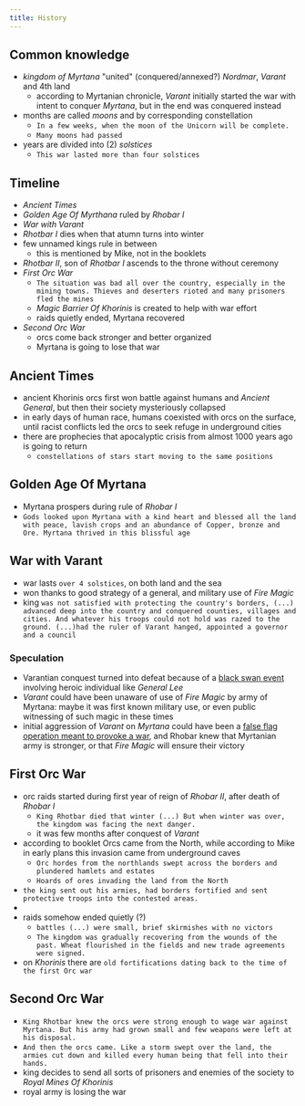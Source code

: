 ```yaml
---
title: History
---
```


## Common knowledge
- _kingdom of Myrtana_ "united" (conquered/annexed?) _Nordmar_, _Varant_ and 4th land
  - according to Myrtanian chronicle, _Varant_ initially started the war with intent to conquer _Myrtana_, but in the end was conquered instead
- months are called _moons_ and by corresponding constellation
  - `In a few weeks, when the moon of the Unicorn will be complete.`
  - `Many moons had passed`
- years are divided into (2) _solstices_
  - `This war lasted more than four solstices`
 
## Timeline
- _Ancient Times_
- _Golden Age Of Myrthana_ ruled by _Rhobar I_
- _War with Varant_
- _Rhotbar I_ dies when that atumn turns into winter
- few unnamed kings rule in between
  - this is mentioned by Mike, not in the booklets
- _Rhotbar II_, son of _Rhotbar I_ ascends to the throne without ceremony
- _First Orc War_
  - `The situation was bad all over the country, especially in the mining towns. Thieves and deserters rioted and many prisoners fled the mines`
  - _Magic Barrier Of Khorinis_ is created to help with war effort
  - raids quietly ended, Myrtana recovered
- _Second Orc War_
  - orcs come back stronger and better organized
  - Myrtana is going to lose that war

## Ancient Times
- ancient Khorinis orcs first won battle against humans and _Ancient General_, but then their society mysteriously collapsed
- in early days of human race, humans coexisted with orcs on the surface, until racist conflicts led the orcs to seek refuge in underground cities
- there are prophecies that apocalyptic crisis from almost 1000 years ago is going to return
  - `constellations of stars start moving to the same positions`

## Golden Age Of Myrtana
- Myrtana prospers during rule of _Rhobar I_
- `Gods looked upon Myrtana with a kind heart and blessed all the land with peace, lavish crops and an abundance of Copper, bronze and Ore. Myrtana thrived in this blissful age`

## War with Varant
- war lasts `over 4 solstices`, on both land and the sea
- won thanks to good strategy of a general, and military use of _Fire Magic_
- king `was not satisfied with protecting the country's borders, (...) advanced deep into the country and conquered counties, villages and cities. And whatever his troops could not hold was razed to the ground. (...)had the ruler of Varant hanged, appointed a governor and a council`
 
### Speculation
- Varantian conquest turned into defeat because of a [black swan event](https://en.wikipedia.org/wiki/Black_swan_theory) involving heroic individual like _General Lee_
- _Varant_ could have been unaware of use of _Fire Magic_ by army of Myrtana: maybe it was first known military use, or even public witnessing of such magic in these times
- initial aggression of _Varant_ on _Myrtana_ could have been a [false flag operation meant to provoke a war](https://en.wikipedia.org/wiki/False_flag#As_pretexts_for_war), and Rhobar knew that Myrtanian army is stronger, or that _Fire Magic_ will ensure their victory

## First Orc War
- orc raids started during first year of reign of _Rhobar II_, after death of _Rhobar I_
  - `King Rhotbar died that winter (...) But when winter was over, the kingdom was facing the next danger.`
  - it was few months after conquest of _Varant_
- according to booklet Orcs came from the North, while according to Mike in early plans this invasion came from underground caves
  - `Orc hordes from the northlands swept across the borders and plundered hamlets and estates`
  - `Hoards of ores invading the land from the North`
- `the king sent out his armies, had borders fortified and sent protective troops into the contested areas.`
- 
- raids somehow ended quietly (?) 
  - `battles (...) were small, brief skirmishes with no victors`
  - `The kingdom was gradually recovering from the wounds of the past. Wheat flourished in the fields and new trade agreements were signed.`
- on _Khorinis_ there are `old fortifications dating back to the time of the first Orc war`

## Second Orc War
- `King Rhotbar knew the orcs were strong enough to wage war against Myrtana. But his army had grown small and few weapons were left at his disposal.`
- `And then the orcs came. Like a storm swept over the land, the armies cut down and killed every human being that fell into their hands.`
- king decides to send all sorts of prisoners and enemies of the society to _Royal Mines Of Khorinis_
- royal army is losing the war
